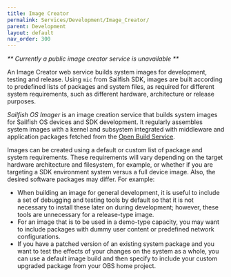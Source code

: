 ```yaml
---
title: Image Creator
permalink: Services/Development/Image_Creator/
parent: Development
layout: default
nav_order: 300
---
```


*\*\* Currently a public image creator service is unavailable \*\**

An Image Creator web service builds system images for development,
testing and release. Using `mic` from Sailfish SDK, images are built
according to predefined lists of packages and system files, as required
for different system requirements, such as different hardware,
architecture or release purposes.

*Sailfish OS Imager* is an image creation service that builds system
images for Sailfish OS devices and SDK development. It regularly
assembles system images with a kernel and subsystem integrated with
middleware and application packages fetched from the [Open Build
Service](/Services/Development/Open_Build_Service).

Images can be created using a default or custom list of package and
system requirements. These requirements will vary depending on the
target hardware architecture and filesystem, for example, or whether if
you are targeting a SDK environment system versus a full device image.
Also, the desired software packages may differ. For example:

  - When building an image for general development, it is useful to
    include a set of debugging and testing tools by default so that it
    is not necessary to install these later on during development;
    however, these tools are unnecessary for a release-type image.
  - For an image that is to be used in a demo-type capacity, you may
    want to include packages with dummy user content or predefined
    network configurations.
  - If you have a patched version of an existing system package and you
    want to test the effects of your changes on the system as a whole,
    you can use a default image build and then specify to include your
    custom upgraded package from your OBS home project.

